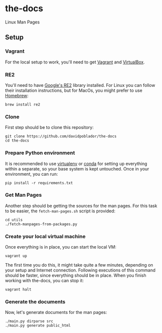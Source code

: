 # the-docs

Linux Man Pages

## Setup

### Vagrant

For the local setup to work, you'll need to get [Vagrant](https://www.vagrantup.com/) and [VirtualBox](https://www.virtualbox.org/).

### RE2

You'll need to have [Google's RE2](https://github.com/google/re2) library installed.
For Linux you can follow their installation instructions, but for MacOs, you might prefer to use [Homebrew](http://brew.sh):

    brew install re2
    
### Clone

First step should be to clone this repository:

    git clone https://github.com/davidpoblador/the-docs
    cd the-docs
    
### Prepare Python environment

It is recommended to use [virtualenv](https://virtualenv.pypa.io/en/stable/) or [conda](http://conda.pydata.org/docs/intro.html) for setting up everything within a separate, so your base system is kept untouched. Once in your environment, you can run:

    pip install -r requirements.txt
    
### Get Man Pages
    
Another step should be getting the sources for the man pages. For this task to be easier, the `fetch-man-pages.sh` script is provided:

    cd utils
    ./fetch-manpages-from-packages.py
    
### Create your local virtual machine

Once everything is in place, you can start the local VM:

    vagrant up
    
The first time you do this, it might take quite a few minutes, depending on your setup and Internet connection.
Following executions of this command should be faster, since everything should be in place.
When you finish working with the-docs, you can stop it:

    vagrant halt

### Generate the documents

Now, let's generate documents for the man pages:

    ./main.py dirparse src
    ./main.py generate public_html
